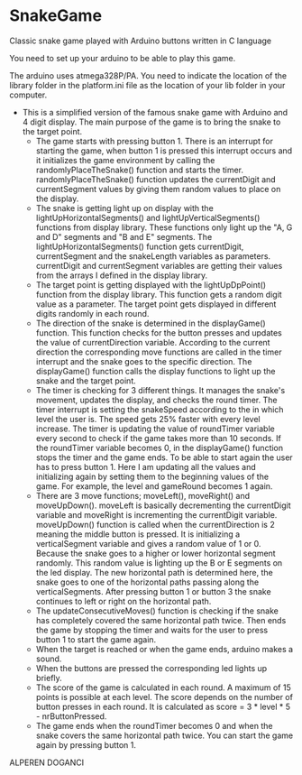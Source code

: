 # SnakeGame
Classic snake game played with Arduino buttons written in C language

You need to set up your arduino to be able to play this game.

The arduino uses atmega328P/PA.
You need to indicate the location of the library folder in the platform.ini file as the location of your lib folder in your computer.


- This is a simplified version of the famous snake game with Arduino and 4 digit display. The main purpose of the game is to bring the snake to the target point.
  - The game starts with pressing button 1. There is an interrupt for starting the game, when button 1 is pressed this interrupt occurs and it initializes the game environment by calling the randomlyPlaceTheSnake() function and starts the timer. randomlyPlaceTheSnake() function updates the currentDigit and currentSegment values by giving them random values to place on the display.
  - The snake is getting light up on display with the lightUpHorizontalSegments() and lightUpVerticalSegments() functions from display library. These functions only light up the "A, G and D" segments and "B and E" segments. The lightUpHorizontalSegments() function gets currentDigit, currentSegment and the snakeLength variables as parameters. currentDigit and currentSegment variables are getting their values from the arrays I defined in the display library.
  - The target point is getting displayed with the lightUpDpPoint() function from the display library. This function gets a random digit value as a parameter. The target point gets displayed in different digits randomly in each round. 
  - The direction of the snake is determined in the displayGame() function. This function checks for the button presses and updates the value of currentDirection variable. According to the current direction the corresponding move functions are called in the timer interrupt and the snake goes to the specific direction. The displayGame() function calls the display functions to light up the snake and the target point.
  - The timer is checking for 3 different things. It manages the snake's movement, updates the display, and checks the round timer. The timer interrupt is setting the snakeSpeed according to the in which level the user is. The speed gets 25% faster with every level increase. The timer is updating the value of roundTimer variable every second to check if the game takes more than 10 seconds. If the roundTimer variable becomes 0, in the displayGame() function stops the timer and the game ends. To be able to start again the user has to press button 1. Here I am updating all the values and initializing again by setting them to the beginning values of the game. For example, the level and gameRound becomes 1 again. 
  - There are 3 move functions; moveLeft(), moveRight() and moveUpDown(). moveLeft is basically decrementing the currentDigit variable and moveRight is incrementing the currentDigit variable. moveUpDown() function is called when the currentDirection is 2 meaning the middle button is pressed. It is initializing a verticalSegment variable and gives a random value of 1 or 0. Because the snake goes to a higher or lower horizontal segment randomly. This random value is lighting up the B or E segments on the led display. The new horizontal path is determined here, the snake goes to one of the horizontal paths passing along the verticalSegments. After pressing button 1 or button 3 the snake continues to left or right on the horizontal path. 
  - The updateConsecutiveMoves() function is checking if the snake has completely covered the same horizontal path twice. Then ends the game by stopping the timer and waits for the user to press button 1 to start the game again.
  - When the target is reached or when the game ends, arduino makes a sound.
  - When the buttons are pressed the corresponding led lights up briefly.
  - The score of the game is calculated in each round. A maximum of 15 points is possible at each level. The score depends on the number of button presses in each round. It is calculated as score = 3 * level * 5 - nrButtonPressed.
  - The game ends when the roundTimer becomes 0 and when the snake covers the same horizontal path twice. You can start the game again by pressing button 1.

ALPEREN DOGANCI